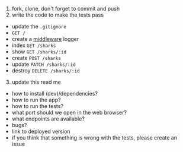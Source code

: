 1. fork, clone, don't forget to commit and push
2. write the code to make the tests pass
  - update the `.gitignore`
  - `GET /`
  - create a [middleware](https://expressjs.com/en/guide/using-middleware.html#using-middleware) logger
  - index `GET /sharks`
  - show `GET /sharks/:id`
  - create `POST /sharks`
  - update `PATCH /sharks/:id`
  - destroy `DELETE /sharks/:id`

3. update this read me
  - how to install (dev)/dependencies?
  - how to run the app?
  - how to run the tests?
  - what port should we open in the web browser?
  - what endpoints are available?
  - bugs?
  - link to deployed version
  - if you think that something is wrong with the tests, please create an issue
